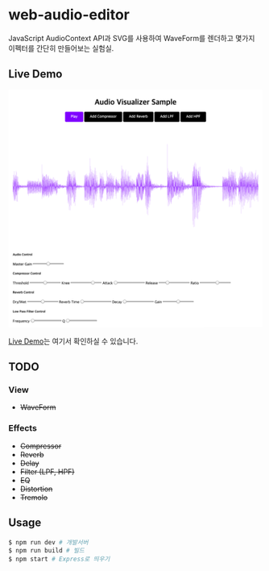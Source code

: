 # web-audio-editor
JavaScript AudioContext API과 SVG를 사용하여 WaveForm를 렌더하고 몇가지 이펙터를 간단히 만들어보는 실험실.

## Live Demo
![image](./thumbnail.png)

[Live Demo](https://simple-audio-waveform.herokuapp.com/)는 여기서 확인하실 수 있습니다.

## TODO
### View
- <strike>WaveForm</strike>
### Effects
- <strike>Compressor</strike>
- <strike>Reverb</strike>
- <strike>Delay</strike>
- <strike>Filter (LPF, HPF)</strike>
- <strike>EQ</strike>
- <strike>Distortion</strike>
- <strike>Tremolo</strike>

## Usage
```bash
$ npm run dev # 개발서버
$ npm run build # 빌드
$ npm start # Express로 띄우기
```

